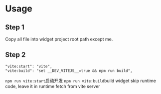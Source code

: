 # Usage

## Step 1
Copy all file into widget project root path except me.


## Step 2
```
"vite:start": "vite",
"vite:build": "set __DEV_VITEJS__=true && npm run build",
```

`npm run vite:start`启动开发
`npm run vite:build`build widget skip runtime code, leave it in runtime fetch from vite server
